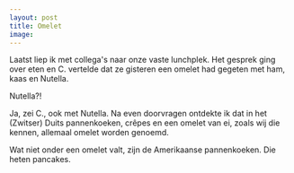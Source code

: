 ```yaml
---
layout: post
title: Omelet
image:
---
```


Laatst liep ik met collega's naar onze vaste lunchplek. Het gesprek ging over eten en C. vertelde dat ze gisteren een omelet had gegeten met ham, kaas en Nutella.

Nutella?!

Ja, zei C., ook met Nutella. Na even doorvragen ontdekte ik dat in het (Zwitser) Duits pannenkoeken, crêpes en een omelet van ei, zoals wij die kennen, allemaal omelet worden genoemd.

Wat niet onder een omelet valt, zijn de Amerikaanse pannenkoeken. Die heten pancakes.
